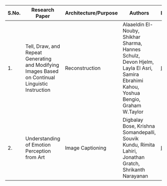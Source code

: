 | S.No. | Research Paper | Architecture/Purpose | Authors | Link |
| ---- | ---- | ---- | ---- | ---- |
|1.|Tell, Draw, and Repeat Generating and Modifying Images Based on Continual Linguistic Instruction|Reconstruction|Alaaeldin El-Nouby, Shikhar Sharma, Hannes Schulz, Devon Hjelm, Layla El Asri, Samira Ebrahimi Kahou, Yoshua Bengio, Graham W.Taylor|[Link](https://github.com/kwanit1142/Research-Papers-Reading-Directory/blob/main/CV%2BNLP/Tell%2C%20Draw%2C%20and%20Repeat%20Generating%20and%20Modifying%20Images%20Based%20on%20Continual%20Linguistic%20Instruction.pdf)|
|2.|Understanding of Emotion Perception from Art|Image Captioning|Digbalay Bose, Krishna Somandepalli, Souvik Kundu, Rimita Lahiri, Jonathan Gratch, Shrikanth Narayanan|[Link](https://github.com/kwanit1142/Research-Papers-Reading-Directory/blob/main/CV%2BNLP/Understanding%20of%20Emotion%20Perception%20from%20Art.pdf)|
